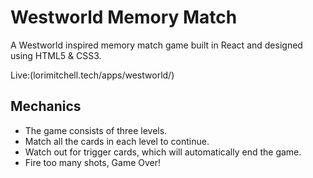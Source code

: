# Westworld Memory Match

A Westworld inspired memory match game built in React and designed using HTML5 & CSS3.

Live:(lorimitchell.tech/apps/westworld/)

## Mechanics

* The game consists of three levels.
* Match all the cards in each level to continue.
* Watch out for trigger cards, which will automatically end the game.
* Fire too many shots, Game Over!
